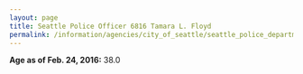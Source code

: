 ```yaml
---
layout: page
title: Seattle Police Officer 6816 Tamara L. Floyd
permalink: /information/agencies/city_of_seattle/seattle_police_department/copbook/6816/
---
```


**Age as of Feb. 24, 2016:** 38.0
